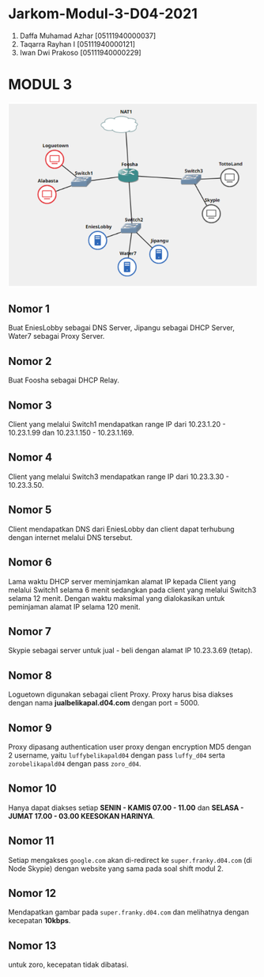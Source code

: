 # Jarkom-Modul-3-D04-2021

1. Daffa Muhamad Azhar [05111940000037]
2. Taqarra Rayhan I [05111940000121]
3. Iwan Dwi Prakoso [05111940000229]

# MODUL 3

![topology](https://github.com/azhar416/Jarkom-Modul-3-D04-2021/blob/main/img/topology.PNG)

## Nomor 1
Buat EniesLobby sebagai DNS Server, Jipangu sebagai DHCP Server, Water7 sebagai Proxy Server.

## Nomor 2
Buat Foosha sebagai DHCP Relay.

## Nomor 3
Client yang melalui Switch1 mendapatkan range IP dari 10.23.1.20 - 10.23.1.99 dan 10.23.1.150 - 10.23.1.169.

## Nomor 4
Client yang melalui Switch3 mendapatkan range IP dari 10.23.3.30 - 10.23.3.50.

## Nomor 5
Client mendapatkan DNS dari EniesLobby dan client dapat terhubung dengan internet melalui DNS tersebut.

## Nomor 6
Lama waktu DHCP server meminjamkan alamat IP kepada Client yang melalui Switch1 selama 6 menit sedangkan pada client yang melalui Switch3 selama 12 menit. Dengan waktu maksimal yang dialokasikan untuk peminjaman alamat IP selama 120 menit.

## Nomor 7
Skypie sebagai server untuk jual - beli dengan alamat IP 10.23.3.69 (tetap).

## Nomor 8
Loguetown digunakan sebagai client Proxy. Proxy harus bisa diakses dengan nama **jualbelikapal.d04.com** dengan port = 5000.

## Nomor 9
Proxy dipasang authentication user proxy dengan encryption MD5 dengan 2 username, yaitu `luffybelikapald04` dengan pass `luffy_d04` serta `zorobelikapald04` dengan pass `zoro_d04`.

## Nomor 10
Hanya dapat diakses setiap **SENIN - KAMIS 07.00 - 11.00** dan **SELASA - JUMAT 17.00 - 03.00 KEESOKAN HARINYA**.

## Nomor 11
Setiap mengakses `google.com` akan di-redirect ke `super.franky.d04.com` (di Node Skypie) dengan website yang sama pada soal shift modul 2.

## Nomor 12
Mendapatkan gambar pada `super.franky.d04.com` dan melihatnya dengan kecepatan **10kbps**.

## Nomor 13
untuk zoro, kecepatan tidak dibatasi.